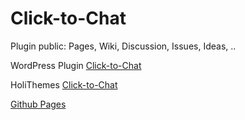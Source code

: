 # Click-to-Chat

Plugin public: Pages, Wiki, Discussion, Issues, Ideas, ..

WordPress Plugin [Click-to-Chat](https://wordpress.org/plugins/click-to-chat-for-whatsapp/)

HoliThemes [Click-to-Chat](https://holithemes.com/plugins/click-to-chat/list-of-styles/)

[Github Pages](https://holithemes.github.io/clicktochat/)
